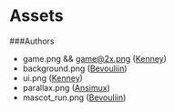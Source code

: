 # Assets

###Authors
  
  - game.png && game@2x.png ([Kenney](http://www.kenney.nl/assets))
  - background.png ([Bevouliin](http://bevouliin.com/))
  - ui.png ([Kenney](http://www.kenney.nl/assets))
  - parallax.png ([Ansimux](http://opengameart.org/users/ansimuz))
  - mascot_run.png ([Bevouliin](http://bevouliin.com/))
